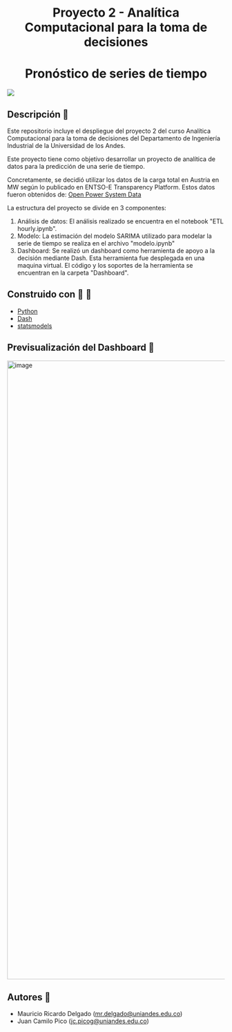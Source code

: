 <h1 align="center"> Proyecto 2 - Analítica Computacional para la toma de decisiones </h1>
<h1 align="center"> Pronóstico de series de tiempo </h1>
<p align="left">
   <img src="https://img.shields.io/badge/STATUS-EN%20DESAROLLO-green">
</p>

## Descripción 🚀
Este repositorio incluye el despliegue del proyecto 2 del curso Analítica Computacional para la toma de decisiones del Departamento de Ingeniería Industrial de la Universidad de los Andes.

Este proyecto tiene como objetivo desarrollar un proyecto de analítica de datos para la predicción de una serie de tiempo.

Concretamente, se decidió utilizar los datos de la carga total en Austria en MW según lo publicado en ENTSO-E Transparency Platform. Estos datos fueron obtenidos de: [Open Power System Data](https://data.open-power-system-data.org/time_series/2020-10-06)

La estructura del proyecto se divide en 3 componentes:
1. Análisis de datos: El análisis realizado se encuentra en el notebook "ETL hourly.ipynb".
2. Modelo: La estimación del modelo SARIMA utilizado para modelar la serie de tiempo se realiza en el archivo "modelo.ipynb"
3. Dashboard: Se realizó un dashboard como herramienta de apoyo a la decisión mediante Dash. Esta herramienta fue desplegada en una maquina virtual. El código y los soportes de la herramienta se encuentran en la carpeta "Dashboard".

## Construido con :wrench: :hammer:
* [Python](https://www.python.org)
* [Dash](https://dash.plotly.com)
* [statsmodels](https://www.statsmodels.org/stable/index.html)

## Previsualización del Dashboard :crystal_ball:

<img width="1431" alt="image" src="https://user-images.githubusercontent.com/75444742/230502417-1516b48b-057a-4158-bcb0-27e2f4bff516.png">


## Autores :raised_hands:
* Mauricio Ricardo Delgado (<mr.delgado@uniandes.edu.co>)
* Juan Camilo Pico (<jc.picog@uniandes.edu.co>)

